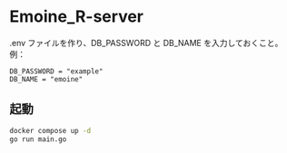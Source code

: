 # Emoine_R-server

.env ファイルを作り、DB_PASSWORD と DB_NAME を入力しておくこと。例：

```
DB_PASSWORD = "example"
DB_NAME = "emoine"
```

## 起動

```bash
docker compose up -d
go run main.go
```

